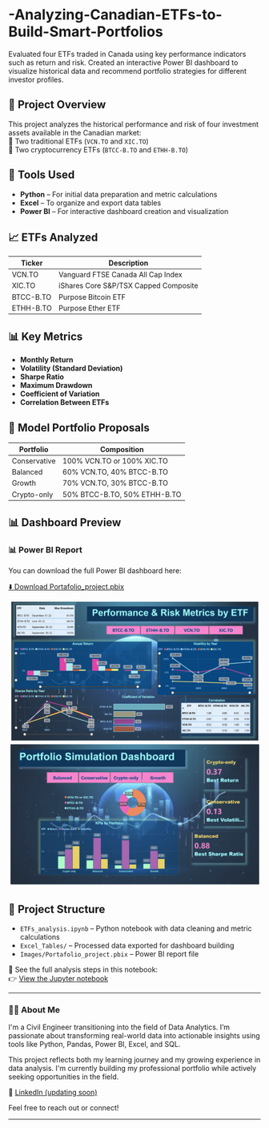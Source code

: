 # -Analyzing-Canadian-ETFs-to-Build-Smart-Portfolios
Evaluated four ETFs traded in Canada using key performance indicators such as return and risk. Created an interactive Power BI dashboard to visualize historical data and recommend portfolio strategies for different investor profiles.

## 📌 Project Overview
This project analyzes the historical performance and risk of four investment assets available in the Canadian market:  
🔹 Two traditional ETFs (`VCN.TO` and `XIC.TO`)  
🔹 Two cryptocurrency ETFs (`BTCC-B.TO` and `ETHH-B.TO`)

## 🚀 Tools Used

- **Python** – For initial data preparation and metric calculations
- **Excel** – To organize and export data tables
- **Power BI** – For interactive dashboard creation and visualization

## 📈 ETFs Analyzed

| Ticker       | Description                          |
|--------------|--------------------------------------|
| VCN.TO       | Vanguard FTSE Canada All Cap Index   |
| XIC.TO       | iShares Core S&P/TSX Capped Composite|
| BTCC-B.TO    | Purpose Bitcoin ETF                  |
| ETHH-B.TO    | Purpose Ether ETF                    |

## 📊 Key Metrics

- **Monthly Return**
- **Volatility (Standard Deviation)**
- **Sharpe Ratio**
- **Maximum Drawdown**
- **Coefficient of Variation**
- **Correlation Between ETFs**

## 💼 Model Portfolio Proposals

| Portfolio     | Composition                           |
|---------------|---------------------------------------|
| Conservative  | 100% VCN.TO or 100% XIC.TO            |
| Balanced      | 60% VCN.TO, 40% BTCC-B.TO             |
| Growth        | 70% VCN.TO, 30% BTCC-B.TO             |
| Crypto-only   | 50% BTCC-B.TO, 50% ETHH-B.TO          |

## 📊 Dashboard Preview

### 📊 Power BI Report

You can download the full Power BI dashboard here:

[⬇️ Download Portafolio_project.pbix](https://github.com/MayeDiaz818/-Analyzing-Canadian-ETFs-to-Build-Smart-Portfolios/raw/main/Images/Portafolio_project.pbix)

![Dashboard Overview](Images/dashboard-1.png)
![Dashboard Overview](Images/dashboard-2.png)

## 📁 Project Structure
- `ETFs_analysis.ipynb` – Python notebook with data cleaning and metric calculations  
- `Excel_Tables/` – Processed data exported for dashboard building  
- `Images/Portafolio_project.pbix` – Power BI report file
  
📘 See the full analysis steps in this notebook:  
👉 [View the Jupyter notebook](Notebooks/ETFs_analysis_steps.ipynb)

---

### 👩‍💻 About Me

I'm a Civil Engineer transitioning into the field of Data Analytics. I’m passionate about transforming real-world data into actionable insights using tools like Python, Pandas, Power BI, Excel, and SQL.

This project reflects both my learning journey and my growing experience in data analysis. I'm currently building my professional portfolio while actively seeking opportunities in the field.

🔗 [LinkedIn (updating soon)](https://www.linkedin.com/in/mayerlin-diaz)

Feel free to reach out or connect!

---
